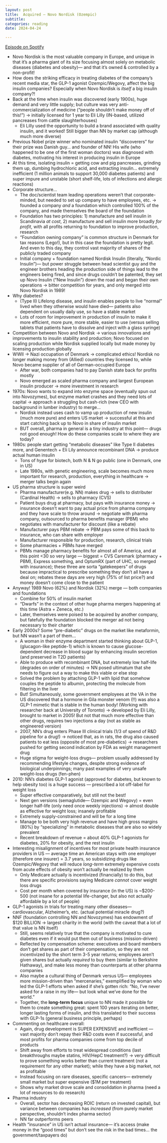 ```yaml
---
layout: post
title:  Acquired — Novo Nordisk (Ozempic)
subtitle: 
categories: reading
date: 2024-04-24

---
```

[Episode on Spotify](https://open.spotify.com/episode/42MPnbOskwDRGYWf0upXKb?si=7Okfa-hwT0q01SoElHcKhw)

- Novo Nordisk is the most valuable company in Europe, and unique in that it’s a pharma giant of its size focusing almost solely on metabolic diseases (diabetes and obesity)— and that it’s owned & controlled by a non-profit!
- How does the striking efficacy in treating diabetes of the company’s recent media star, the GLP-1 agonist Ozempic/Wegovy, affect the big insulin companies? Especially when Novo Nordisk is *itself* a big insulin company?!
- Back at the time when insulin was discovered (early 1900s), huge demand and very little supply; but culture was very anti-commercialization of medicine (“people shouldn’t make money off of this!”) → initially licensed for 1 year to Eli Lilly (IN-based, utilized pancreases from cattle slaughterhouses)
    - Eli Lilly used the opportunity to build a brand associated with quality insulin, and it worked! Still bigger than NN by market cap (although much more diverse)
- Previous Nobel prize winner who nominated insulin “discoverers” for their prize was Danish guy… and founder of NN! His wife (who happened to be one of the first woman doctors) was diagnosed with diabetes, motivating his interest in producing insulin in Europe
- At this time, isolating insulin = getting cow and pig pancreases, grinding them up, dumbing hydrochloric acid, and extracting insulin… extremely inefficient (1 million animals to support 30,000 diabetes patients) and super impure and unstable (short shelf-life, lots of infections and allergic reactions)
- Corporate structure…
    - The doc/scientist team leading operations weren’t that corporate-minded, but needed to set up company to have employees, etc. → founded a company *and* a foundation which controlled 100% of the company, and made themselves the board of the foundation
    - Foundation has two principles: 1) manufacture and sell insulin in Scandinavia *at cost*, 2) manufacture and sell insulin more broadly *for profit*, with all profits returning to foundation to improve production, research
    - “Foundation owning company” is common structure in Denmark for tax reasons (Lego!), but in this case the foundation is pretty legit. And even to this day, they control vast majority of shares of the publicly traded company
    - Initial company + foundation named Nordisk Insulin (literally, “Nordic Insulin”)— but power struggle between head scientist guy and the engineer brothers heading the production side of things lead to the engineers being fired, and since drugs couldn’t be patented, they set up Novo Insulin (“New Insulin”) down the road and began their own operations → bitter competition for years, and only merged into Novo Nordisk in 1989!
- Why diabetes?
    - (Type II) Lifelong disease, and insulin enables people to live “normal” lived when they otherwise would have died— patients also dependent on usually daily use, so have a stable market
    - Lots of room for improvement in production of insulin to make it more efficient, more pure, more stable, easier to use (versus selling tablets that patients have to dissolve and inject with a glass syringe)
- Competition between Novo and Nordisk → various innovations and improvements to insulin stability and production; Novo focused on scaling production while Nordisk supplied locally but made money by licensing production globally
- WWII → Nazi occupation of Denmark → complicated ethics! Nordisk no longer making money from (Allied) countries they licensed to, while Novo became supplier of all of German-occupied Europe
    - After war, both companies had to pay Danish state back for profits mostly
    - Novo emerged as scaled pharma company and largest European insulin producer → more investment in research
- 1970s: Novo wants to expand into enzyme space (eventually spun out into Novozymes), but enzyme market crashes and they need lots of capital → approach a struggling but cash-rich (new CEO with background in lumber industry) to merge…
    - Nordisk instead uses cash to vamp up production of new insulin (much more pure) and enters US market → successful at this and start catching back up to Novo in share of insulin market
    - BUT overall, pharma in general is a tiny industry at this point— drugs not good enough! How do these companies scale to where they are today?
- 1980s: people start getting “metabolic diseases” like Type II diabetes more, and Genentech + Eli Lily announce recombinant DNA → produce actual human insulin
    - Tons of hype for biotech, both N & N go public (one in Denmark, one in US)
    - Late 1980s, with genetic engineering, scale becomes much more important for research, production, everything in healthcare → merger talks begin again
- US pharma structure is super weird
    - Pharma manufacturer(e.g. NN) makes drug → sells to distributer (Cardinal Health) → sells to pharmacy (CVS)
    - Patient buys drug at pharmacy, but pays with insurance money → insurance doesn’t want to pay actual price from pharma company and they have scale to throw around → negotiate with pharma company, outsourced to pharma benefits manager (PBM) who negotiates with manufacturer for discount (like a rebate)
    - Manufacturer pays PBM rebate → PBM pays some of this back to insurance, who can share with employer
    - Manufacturer responsible for production, research, clinical trials
    - Some pharmacies + PBMs have merged
    - PBMs manage pharmacy benefits for almost all of America, and at this point <30 so very large — biggest = CVS Caremark (pharmacy + PBM), Express something, and OptumRX (part of UHC, so merged with insurance); these three are sorta “gatekeepers” of drugs because impractical to prescribe something they don’t all have a deal on; rebates these days are very high (75% of list price?) and money doesn’t come close to the patient
- Anyway! 1989 Novo (62%) and Nordisk (32%) merge — both companies and foundations
    - Combine for 50% of insulin market
    - “Dwarfs” in the context of other huge pharma mergers happening at this time (Astra + Zeneca, etc.)
    - Later, themselves were poised to be acquired by another company, but fatefully the foundation blocked the merger ad not being necessary to their charter
- Early 2000s? Some “pre-diabetic” drugs on the market like metaformin, but NN wasn’t a part of them…
    - A woman in their enzyme department started thinking about GLP-1, (glucagon-like peptide-1) which is known to cause glucose-dependent decrease in blood sugar by enhancing insulin secretion (and preserved in T2D patients)
    - Able to produce with recombinant DNA, but extremely low half-life (degrades on order of minutes) → NN posed ultimatum that she needs to figure out a way to make this viable or else stop
    - Solved the problem by attaching GLP-1 with lipid that somehow couples the peptide to albumin, protecting the molecule from filtering in the liver
    - But! Simultaneously, some government employees at the VA in the US discovered that a hormone in Gila monster venom (!!) was also a GLP-1 mimetic that is stable in the human body! (Working with researcher back at University of Toronto) → developed by Eli Lilly, brought to market in 2005! But not that much more effective than other drugs, requires two injections a day (not as stable as engineered version)
    - 2007, NN’s drug enters Phase III clinical trials (1/3 of spend of R&D pipeline for a drug!) → noticed that, as in rats, the drug also caused patients to eat less (opposite of most pre-diabetics) → researchers pushed for getting second indication by FDA as weight management drug
    - Huge stigma for weight-loss drugs— problem usually addressed by recommending lifestyle changes, despite strong evidence of biological underpinnings; many past examples of very unsafe weight-loss drugs (fen-phen)
- 2010: NN’s diabetes GLP-1 agonist (approved for diabetes, but known to help obesity too) is a huge success — prescribed a lot off-label for weight loss
    - Super effective comparatively, but still not the best!
    - Next gen versions (semaglutide— Ozempic and Wegovy) = even longer half-life (only need once weekly injections) → almost double as effective for weight loss; insanely profitable
    - Extremely supply-constrained and will be for a long time
    - Manage to be both very high revenue and have high gross margins (80%) by “specializing” in metabolic diseases that are also so widely prevalent
    - Recent breakdown of revenue = about 40% GLP-1 agonists for diabetes, 20% for obesity, and the rest insulin
- Interesting misalignment of incentives for most private health insurance providers in US — average time an American stays with one employer (therefore one insurer) = 3.7 years, so subsidizing drugs like Ozempic/Wegovy that will reduce *long-term* extremely expensive costs from acute effects of obesity won’t actually be realized by them
    - Only Medicare actually is incentivized (financially) to do this, but there are specific provisions saying Medicare *cannot* cover weight loss drugs
    - Cost per month when covered by insurance (in the US) is ~$200-500 (not insane for a potential life-changer, but also not actually affordable by a lot of people)
- GLP-1 agonists in trials for treating many other diseases— cardiovascular, Alzheimer’s, etc. (actual potential miracle drug?)
- NNF (foundation controlling NN and Novozymes) has endowment of $120 BILLION → largest charity in the world (with the caveat that a lot of that value is NN itself)
    - Still, seems relatively true that the company is motivated to cure diabetes even if it would put them out of business (mission-driven)
    - Reflected by compensation scheme: executives and board members don’t get shares as part of their compensation, so they are not incentivized by the short term 3-5 year returns; employees aren’t given shares but actually *required* to buy them (similar to Berkshire Hathaway), and make less money than counterparts at other pharma companies
    - Also maybe a cultural thing of Denmark versus US— employees more mission-driven than “mercenaries,” exemplified by woman who led the GLP-1 efforts when asked if she’s gotten rich: “No, I’ve never asked for a raise in my life— but look what we’ve done for the world.”
    - Together, the **long-term focus** unique to NN made it possible for them to create something great: spent 100 years iterating on better, longer lasting forms of insulin, and this translated to their success with GLP-1s (general business principle, perhaps)
- Commenting on healthcare overall:
    - Again, drug development is SUPER EXPENSIVE and inefficient — vast majority don’t repay their R&D costs even if successful, and most profits for pharma companies come from top decile of products
    - Shift away from efforts to treat widespread conditions (last breakthroughs maybe statins, HIV/HepC treatment?) → very difficult to prove something works better than current treatment (not a requirement for any other market); while they have a big market, not as profitable
    - Instead focusing on rare diseases, specific cancers— extremely small market but super expensive ($1M per treatment)
    - Shows why market drove scale and consolidation in pharma (need a lot of resources to do research)
- Pharma industry
    - Overall, sector has decreasing ROIC (return on invested capital), but variance between companies has *increased* (from purely market perspective, shouldn’t index pharma sector)
    - NN far outperforms peers
- Health “insurance” in US isn’t actual insurance— it’s access (make money in the “good times” but don’t see the risk in the bad times… the government/taxpayers do)
